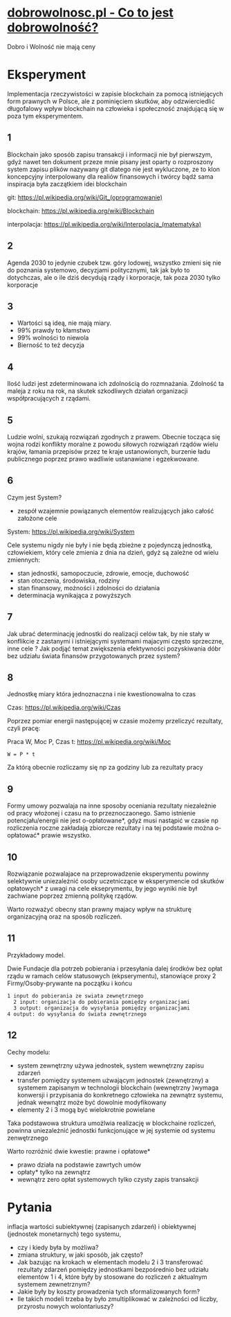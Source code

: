 # [dobrowolnosc.pl - Co to jest dobrowolność?](https://www.dobrowolnosc.pl/)

Dobro i Wolność nie mają ceny

# Eksperyment
Implementacja rzeczywistości w zapisie blockchain za pomocą istniejących form prawnych w Polsce, ale z pominięciem skutków, aby odzwierciedlić długofalowy wpływ blockchain na człowieka i społeczność znajdującą się w poza tym eksperymentem.

## 1
Blockchain jako sposób zapisu transakcji i informacji nie był pierwszym, gdyż nawet ten dokument przeze mnie pisany jest oparty o rozproszony system zapisu plików nazywany git dlatego nie jest wykluczone, ze to klon koncepcyjny interpolowany dla realiów finansowych i twórcy bądź sama inspiracja była zaczątkiem idei blockchain

git: https://pl.wikipedia.org/wiki/Git_(oprogramowanie)

blockchain: https://pl.wikipedia.org/wiki/Blockchain

interpolacja: https://pl.wikipedia.org/wiki/Interpolacja_(matematyka)

## 2
Agenda 2030 to jedynie czubek tzw. góry lodowej, wszystko zmieni się nie do poznania systemowo, decyzjami politycznymi, tak jak było to dotychczas, ale o ile dziś decydują rządy i korporacje, tak poza 2030 tylko korporacje


## 3
+ Wartości są ideą, nie mają miary. 
+ 99% prawdy to kłamstwo
+ 99% wolności to niewola
+ Bierność to też decyzja


## 4

Ilość ludzi jest zdeterminowana ich zdolnością do rozmnażania.
Zdolność ta maleja z roku na rok, na skutek szkodliwych działań organizacji współpracujących z rządami.


## 5

Ludzie wolni, szukają rozwiązań zgodnych z prawem.
Obecnie tocząca się wojna rodzi konflikty moralne z powodu siłowych rozwiązań rządów wielu krajów, łamania przepisów przez te kraje ustanowionych,
burzenie ładu publicznego poprzez prawo wadliwie ustanawiane i egzekwowane.

## 6

Czym jest System?
- zespół wzajemnie powiązanych elementów realizujących jako całość założone cele

System: https://pl.wikipedia.org/wiki/System

Cele systemu nigdy nie były i nie będą zbieżne z pojedynczą jednostką, człowiekiem, który cele zmienia z dnia na dzień, gdyż są zależne od wielu zmiennych:
+ stan jednostki, samopoczucie, zdrowie, emocje, duchowość
+ stan otoczenia, środowiska, rodziny
+ stan finansowy, możności i zdolności do działania
+ determinacja wynikająca z powyższych

## 7

Jak ubrać determinację jednostki do realizacji celów tak, by nie stały w konflikcie z zastanymi i istniejącymi systemami majacymi często sprzeczne, inne cele ?
Jak podjąć temat zwiększenia efektywności pozyskiwania dóbr bez udziału świata finansów przygotowanych przez system?

## 8

Jednostkę miary która jednoznaczna i nie kwestionowalna to czas

Czas: https://pl.wikipedia.org/wiki/Czas

Poprzez pomiar  energii następującej w czasie możemy przeliczyć rezultaty, czyli pracę:

Praca W, Moc P, Czas t: https://pl.wikipedia.org/wiki/Moc

    W = P * t

Za którą obecnie rozliczamy się np za godziny lub za rezultaty pracy

## 9 

Formy umowy pozwalaja na inne sposoby oceniania rezultaty niezależnie od pracy włożonej i czasu na to przeznoczaonego.
Samo istnienie potencjału/energii nie jest o-opłatowane*, gdyż musi nastąpić w czasie
np rozliczenia roczne zakładają zbiorcze rezultaty i na tej podstawie można o-opłatować* prawie wszystko.


## 10

Rozwiązanie pozwalajace na przeprowadzenie eksperymentu powinny selektywnie uniezależnić osoby uczetniczące w eksperymencie od skutków opłatowych* z uwagi na cele ekseprymentu, by jego wyniki nie był zachwiane poprzez zmienną politykę rządów.

Warto rozważyć obecny stan prawny majacy wpływ na strukturę organizacyjną oraz na sposób rozliczeń.

## 11
Przykładowy model.

Dwie Fundacje dla potrzeb pobierania i przesyłania dalej środków bez opłat rządu w ramach celów statusowych (ekpserymentu), stanowiące proxy
2 Firmy/Osoby-prywante na początku i końcu 

    1 input do pobierania ze swiata zewnętrznego
      2 input: organizacja do pobierania pomiędzy organizacjami
      3 output: organizacja do wysyłania pomiędzy organizacjami
    4 output: do wysyłania do świata zewnętrznego

## 12
Cechy modelu:

+ system zewnętrzny używa jednostek, system wewnętrzny zapisu zdarzeń
+ transfer pomiędzy systemem użwającym jednostek (zewnętrzny) a systemem zapisanym w technologii blockchain (wewnętrzny )wymaga konwersji i przypisania do konkretnego człowieka na zewnątrz systemu, jednak wewnątrz może być dowolnie modyfikowany
+ elementy 2 i 3 mogą być wielokrotnie powielane

Taka podstawowa struktura umożlwia realizację w blockchaine rozliczeń, powinna uniezależnić jednostki funkcjonujące w jej systemie od systemu zenwętrznego

Warto rozróżnić dwie kwestie: prawne i opłatowe*
+ prawo działa na podstawie zawrtych umów
+ opłaty* tylko na zewnątrz
+ wewnątrz zero opłat systemowych tylko czysty zapis transakcji

# Pytania

inflacja wartości subiektywnej (zapisanych zdarzeń) i obiektywnej (jednostek monetarnych) tego systemu,
+ czy i kiedy była by możliwa?
+ zmiana struktury, w jaki sposób, jak często?
+ Jak bazując na krokach w elementach modelu 2 i 3 transferować rezultaty zdarzeń pomiędzy jednostkami bezpośrednio bez udziału elementów 1 i 4, które były by stosowane do rozliczeń z aktualnym systemem zewnetrznym?
+ Jakie były by koszty prowadzenia tych sformalizowanych form?
+ Ile takich modeli trzeba by było zmultiplikować w zależności od liczby, przyrostu nowych wolontariuszy?





